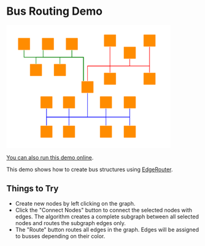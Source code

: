 # Bus Routing Demo

<img src="../../resources/image/busrouting.png" alt="demo-thumbnail" height="320"/>

[You can also run this demo online](https://live.yworks.com/demos/layout/busrouting/index.html).

This demo shows how to create bus structures using [EdgeRouter](https://docs.yworks.com/yfileshtml/#/api/EdgeRouter).

## Things to Try

- Create new nodes by left clicking on the graph.
- Click the "Connect Nodes" button to connect the selected nodes with edges. The algorithm creates a complete subgraph between all selected nodes and routes the subgraph edges only.
- The "Route" button routes all edges in the graph. Edges will be assigned to busses depending on their color.
